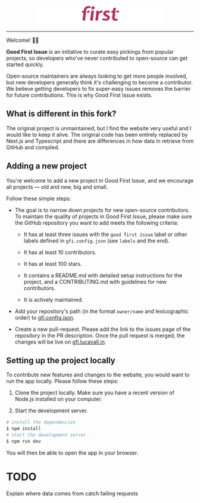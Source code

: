 <p align="center">
  <img src="public/gfi.png" width="355" height="51"/>
</p>

---

Welcome! 👋🏼

**Good First Issue** is an initiative to curate easy pickings from popular projects, so developers who've never contributed to open-source can get started quickly.

Open-source maintainers are always looking to get more people involved, but new developers generally think it's challenging to become a contributor. We believe getting developers to fix super-easy issues removes the barrier for future contributions. This is why Good First Issue exists.

## What is different in this fork?
The original project is unmaintained, but I find the website very useful and I would like to keep it alive.
The original code has been entirely replaced by Next.js and Typescript and there are differences in how data in retrieve from GitHub and compiled.

## Adding a new project

You're welcome to add a new project in Good First Issue, and we encourage all projects &mdash; old and new, big and small.

Follow these simple steps:

- The goal is to narrow down projects for new open-source contributors. To maintain the quality of projects in Good First Issue, please make sure the GitHub repository you want to add meets the following criteria:

  - It has at least three issues with the `good first issue` label or other labels defined in `gfi.config.json` (see `labels` and the end).

  - It has at least 10 contributors.

  - It has at least 100 stars.

  - It contains a README.md with detailed setup instructions for the project, and a CONTRIBUTING.md with guidelines for new contributors.

  - It is actively maintained.

- Add your repository's path (in the format `owner/name` and lexicographic order) to [gfi.config.json](gfi.config.json).

- Create a new pull-request. Please add the link to the issues page of the repository in the PR description. Once the pull request is merged, the changes will be live on [gfi.lucavall.in](https://gfi.lucavall.in/).

## Setting up the project locally

To contribute new features and changes to the website, you would want to run the app locally. Please follow these steps:

1. Clone the project locally. Make sure you have a recent version of Node.js installed on your computer.

2. Start the development server.

```bash
# install the dependencies
$ npm install
# start the development server
$ npm run dev
```

You will then be able to open the app in your browser.

# TODO
Explain where data comes from
catch failing requests
